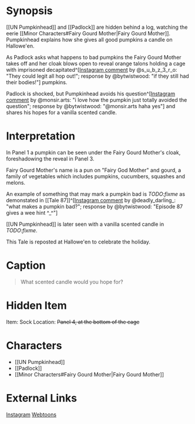 # Synopsis
[[UN Pumpkinhead]] and [[Padlock]] are hidden behind a log, watching the eerie [[Minor Characters#Fairy Gourd Mother|Fairy Gourd Mother]]. Pumpkinhead explains how she gives all good pumpkins a candle on Hallowe'en.

As Padlock asks what happens to bad pumpkins the Fairy Gourd Mother takes off and her cloak blows open to reveal orange talons holding a cage with imprisoned decapitated^[[Instagram comment](https://www.instagram.com/p/B35Rm7vAszu/) by @s_u_b_z_3_r_o: "They could legit all hop out!"; response by @bytwistwood: "if they still had their bodies!"] pumpkins.

Padlock is shocked, but Pumpkinhead avoids his question^[[Instagram comment](https://www.instagram.com/p/B35Rm7vAszu/) by @monsir.arts: "i love how the pumpkin just totally avoided the question"; response by @bytwistwood: "@monsir.arts haha yes"] and shares his hopes for a vanilla scented candle.

# Interpretation
In Panel 1 a pumpkin can be seen under the Fairy Gourd Mother's cloak, foreshadowing the reveal in Panel 3.

Fairy Gourd Mother's name is a pun on "Fairy God Mother" and gourd, a family of vegetables which includes pumpkins, cucumbers, squashes and melons.

An example of something that may mark a pumpkin bad is *TODO:fixme* as demonstated in [[Tale 87]]^[[Instagram comment](https://www.instagram.com/p/B35Rm7vAszu/) by @deadly_darling_: "what makes a pumpkin bad?"; response by @bytwistwood: "Episode 87 gives a wee hint ^_^"]

[[UN Pumpkinhead]] is later seen with a vanilla scented candle in *TODO:fixme*.

This Tale is reposted at Hallowe'en to celebrate the holiday.

# Caption
> What scented candle would you hope for?

# Hidden Item
Item: Sock
Location: ~~Panel 4, at the bottom of the cage~~

# Characters
* [[UN Pumpkinhead]]
* [[Padlock]]
* [[Minor Characters#Fairy Gourd Mother|Fairy Gourd Mother]]

# External Links
[Instagram](https://www.instagram.com/p/B35Rm7vAszu/)
[Webtoons](https://www.webtoons.com/en/challenge/twistwood-tales/13-the-fairy-gourd-mother/viewer?title_no=344740&episode_no=13)